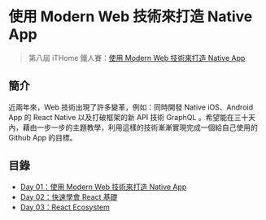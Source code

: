 使用 Modern Web 技術來打造 Native App
====================

> 第八屆 iTHome 鐵人賽：[使用 Modern Web 技術來打造 Native App](http://ithelp.ithome.com.tw/users/20103630/articles)

## 簡介

近兩年來，Web 技術出現了許多變革，例如：同時開發 Native iOS、Android App 的 React Native 以及打破框架的新 API 技術 GraphQL 。希望能在三十天內，藉由一步一步的主題教學，利用這樣的技術漸漸實現完成一個給自己使用的 Github App 的目標。

## 目錄

- [Day 01：使用 Modern Web 技術來打造 Native App](./posts/01.md)
- [Day 02：快速學會 React 基礎](./posts/02.md)
- [Day 03：React Ecosystem](./posts/03.md)